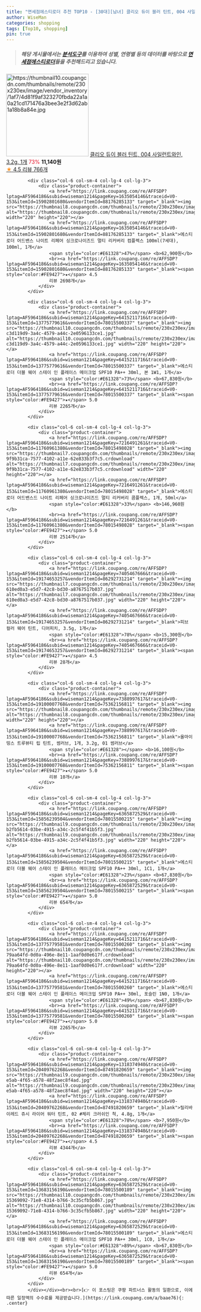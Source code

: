 ```yaml
---
title: "면세점에스티로더 추천 TOP10 - [30대][남녀] 클리오 듀이 블러 틴트, 004 사일런트와인, 3.2g, 1개"
author: WiseMan
categories: shopping
tags: [Top10, shopping]
pin: true
---
```


> ##### 해당 게시물에서는 [**분석도구**](https://itemscout.io/)를 이용하여 **성별**, **연령별** 등의 데이터를 바탕으로 [**면세점에스티로더**](https://link.coupang.com/a/baae76)들을 추천해드리고 있습니다.
<div class="container"><div class="row">
            <div class="col-6 col-sm-4 col-lg-4 col-lg-3">
                <div class="product-container">
                    <a href="https://link.coupang.com/re/AFFSDP?lptag=AF5964186&subid=wiseman1214&pageKey=6149188542&traceid=V0-153&itemId=19606950223&vendorItemId=79129642137" target="_blank"><img src="https://thumbnail10.coupangcdn.com/thumbnails/remote/230x230ex/image/vendor_inventory/1af7/4d81f9af323270fbda22a1a0a21cd171476a3bee3e2f3d62ab1a18b8a84e.jpg" alt="https://thumbnail10.coupangcdn.com/thumbnails/remote/230x230ex/image/vendor_inventory/1af7/4d81f9af323270fbda22a1a0a21cd171476a3bee3e2f3d62ab1a18b8a84e.jpg" width="220" height="220"></a>
                    <a href="https://link.coupang.com/re/AFFSDP?lptag=AF5964186&subid=wiseman1214&pageKey=6149188542&traceid=V0-153&itemId=19606950223&vendorItemId=79129642137" target="_blank">클리오 듀이 블러 틴트, 004 사일런트와인, 3.2g, 1개</a>
                    <span style="color:#E61328">73%</span> <b>11,140원</b>
                    <br><a href="https://link.coupang.com/re/AFFSDP?lptag=AF5964186&subid=wiseman1214&pageKey=6149188542&traceid=V0-153&itemId=19606950223&vendorItemId=79129642137" target="_blank"><span style="color:#FE9427">★</span> 4.5
                    리뷰 766개</a>
                </div>
            </div>
            
            <div class="col-6 col-sm-4 col-lg-4 col-lg-3">
                <div class="product-container">
                    <a href="https://link.coupang.com/re/AFFSDP?lptag=AF5964186&subid=wiseman1214&pageKey=1635054146&traceid=V0-153&itemId=15902801680&vendorItemId=88176285133" target="_blank"><img src="https://thumbnail8.coupangcdn.com/thumbnails/remote/230x230ex/image/vendor_inventory/1399/c712cd22ccc0aad646a4813c6049576eda7b44be53619ec25877195197e3.jpg" alt="https://thumbnail8.coupangcdn.com/thumbnails/remote/230x230ex/image/vendor_inventory/1399/c712cd22ccc0aad646a4813c6049576eda7b44be53619ec25877195197e3.jpg" width="220" height="220"></a>
                    <a href="https://link.coupang.com/re/AFFSDP?lptag=AF5964186&subid=wiseman1214&pageKey=1635054146&traceid=V0-153&itemId=15902801680&vendorItemId=88176285133" target="_blank">에스티로더 어드밴스 나이트 리페어 싱크로나이즈드 멀티 리커버리 컴플렉스 100ml(7세대), 100ml, 1개</a>
                    <span style="color:#E61328">47%</span> <b>62,900원</b>
                    <br><a href="https://link.coupang.com/re/AFFSDP?lptag=AF5964186&subid=wiseman1214&pageKey=1635054146&traceid=V0-153&itemId=15902801680&vendorItemId=88176285133" target="_blank"><span style="color:#FE9427">★</span> 4.5
                    리뷰 2698개</a>
                </div>
            </div>
            
            <div class="col-6 col-sm-4 col-lg-4 col-lg-3">
                <div class="product-container">
                    <a href="https://link.coupang.com/re/AFFSDP?lptag=AF5964186&subid=wiseman1214&pageKey=6415211716&traceid=V0-153&itemId=13775779616&vendorItemId=78015500337" target="_blank"><img src="https://thumbnail10.coupangcdn.com/thumbnails/remote/230x230ex/image/retail/images/437331638473893-c3d119d9-3a4c-4579-a44c-2e0596133ce1.jpg" alt="https://thumbnail10.coupangcdn.com/thumbnails/remote/230x230ex/image/retail/images/437331638473893-c3d119d9-3a4c-4579-a44c-2e0596133ce1.jpg" width="220" height="220"></a>
                    <a href="https://link.coupang.com/re/AFFSDP?lptag=AF5964186&subid=wiseman1214&pageKey=6415211716&traceid=V0-153&itemId=13775779616&vendorItemId=78015500337" target="_blank">에스티로더 더블 웨어 스테이 인 플레이스 메이크업 SPF10 PA++ 30ml, 본 1W1, 1개</a>
                    <span style="color:#E61328">73%</span> <b>67,830원</b>
                    <br><a href="https://link.coupang.com/re/AFFSDP?lptag=AF5964186&subid=wiseman1214&pageKey=6415211716&traceid=V0-153&itemId=13775779616&vendorItemId=78015500337" target="_blank"><span style="color:#FE9427">★</span> 5.0
                    리뷰 2265개</a>
                </div>
            </div>
            
            <div class="col-6 col-sm-4 col-lg-4 col-lg-3">
                <div class="product-container">
                    <a href="https://link.coupang.com/re/AFFSDP?lptag=AF5964186&subid=wiseman1214&pageKey=7216491261&traceid=V0-153&itemId=11760961380&vendorItemId=78015498028" target="_blank"><img src="https://thumbnail7.coupangcdn.com/thumbnails/remote/230x230ex/image/retail/images/438164563387294-9f9b31ca-7577-4102-a11e-62e833b3f7c5.crdownload" alt="https://thumbnail7.coupangcdn.com/thumbnails/remote/230x230ex/image/retail/images/438164563387294-9f9b31ca-7577-4102-a11e-62e833b3f7c5.crdownload" width="220" height="220"></a>
                    <a href="https://link.coupang.com/re/AFFSDP?lptag=AF5964186&subid=wiseman1214&pageKey=7216491261&traceid=V0-153&itemId=11760961380&vendorItemId=78015498028" target="_blank">에스티로더 어드밴스드 나이트 리페어 싱크로나이즈드 멀티 리커버리 콤플렉스, 1개, 50ml</a>
                    <span style="color:#E61328">33%</span> <b>146,960원</b>
                    <br><a href="https://link.coupang.com/re/AFFSDP?lptag=AF5964186&subid=wiseman1214&pageKey=7216491261&traceid=V0-153&itemId=11760961380&vendorItemId=78015498028" target="_blank"><span style="color:#FE9427">★</span> 5.0
                    리뷰 2514개</a>
                </div>
            </div>
            
            <div class="col-6 col-sm-4 col-lg-4 col-lg-3">
                <div class="product-container">
                    <a href="https://link.coupang.com/re/AFFSDP?lptag=AF5964186&subid=wiseman1214&pageKey=7405467666&traceid=V0-153&itemId=19174653257&vendorItemId=86292731214" target="_blank"><img src="https://thumbnail7.coupangcdn.com/thumbnails/remote/230x230ex/image/retail/images/1925490813670428-610ed0a3-e5d7-42c8-bd30-a8767517b037.jpg" alt="https://thumbnail7.coupangcdn.com/thumbnails/remote/230x230ex/image/retail/images/1925490813670428-610ed0a3-e5d7-42c8-bd30-a8767517b037.jpg" width="220" height="220"></a>
                    <a href="https://link.coupang.com/re/AFFSDP?lptag=AF5964186&subid=wiseman1214&pageKey=7405467666&traceid=V0-153&itemId=19174653257&vendorItemId=86292731214" target="_blank">피브 컬러 웨어 틴트, 디어피치, 3.5g, 1개</a>
                    <span style="color:#E61328">78%</span> <b>15,300원</b>
                    <br><a href="https://link.coupang.com/re/AFFSDP?lptag=AF5964186&subid=wiseman1214&pageKey=7405467666&traceid=V0-153&itemId=19174653257&vendorItemId=86292731214" target="_blank"><span style="color:#FE9427">★</span> 4.5
                    리뷰 28개</a>
                </div>
            </div>
            
            <div class="col-6 col-sm-4 col-lg-4 col-lg-3">
                <div class="product-container">
                    <a href="https://link.coupang.com/re/AFFSDP?lptag=AF5964186&subid=wiseman1214&pageKey=7388997617&traceid=V0-153&itemId=19100007768&vendorItemId=75362156811" target="_blank"><img src="https://thumbnail8.coupangcdn.com/thumbnails/remote/230x230ex/image/vendor_inventory/ff12/87aaa8ee264cb088a3742994a7a4b1d8211a981e3446978d9eaac746d7cd.jpg" alt="https://thumbnail8.coupangcdn.com/thumbnails/remote/230x230ex/image/vendor_inventory/ff12/87aaa8ee264cb088a3742994a7a4b1d8211a981e3446978d9eaac746d7cd.jpg" width="220" height="220"></a>
                    <a href="https://link.coupang.com/re/AFFSDP?lptag=AF5964186&subid=wiseman1214&pageKey=7388997617&traceid=V0-153&itemId=19100007768&vendorItemId=75362156811" target="_blank">올마이띵스 트루뷰티 립 틴트, 썸러브, 1개, 3.2g, 01 썸러브</a>
                    <span style="color:#E61328"></span> <b>16,100원</b>
                    <br><a href="https://link.coupang.com/re/AFFSDP?lptag=AF5964186&subid=wiseman1214&pageKey=7388997617&traceid=V0-153&itemId=19100007768&vendorItemId=75362156811" target="_blank"><span style="color:#FE9427">★</span> 5.0
                    리뷰 10개</a>
                </div>
            </div>
            
            <div class="col-6 col-sm-4 col-lg-4 col-lg-3">
                <div class="product-container">
                    <a href="https://link.coupang.com/re/AFFSDP?lptag=AF5964186&subid=wiseman1214&pageKey=6365872529&traceid=V0-153&itemId=15856239504&vendorItemId=78015500215" target="_blank"><img src="https://thumbnail9.coupangcdn.com/thumbnails/remote/230x230ex/image/retail/images/438544675878104-b2fb5614-03be-4915-a34c-2c5f4f41b5f3.jpg" alt="https://thumbnail9.coupangcdn.com/thumbnails/remote/230x230ex/image/retail/images/438544675878104-b2fb5614-03be-4915-a34c-2c5f4f41b5f3.jpg" width="220" height="220"></a>
                    <a href="https://link.coupang.com/re/AFFSDP?lptag=AF5964186&subid=wiseman1214&pageKey=6365872529&traceid=V0-153&itemId=15856239504&vendorItemId=78015500215" target="_blank">에스티로더 더블 웨어 스테이 인 플레이스 메이크업 SPF10 PA++ 30ml, 1C1, 1개</a>
                    <span style="color:#E61328">23%</span> <b>67,830원</b>
                    <br><a href="https://link.coupang.com/re/AFFSDP?lptag=AF5964186&subid=wiseman1214&pageKey=6365872529&traceid=V0-153&itemId=15856239504&vendorItemId=78015500215" target="_blank"><span style="color:#FE9427">★</span> 5.0
                    리뷰 654개</a>
                </div>
            </div>
            
            <div class="col-6 col-sm-4 col-lg-4 col-lg-3">
                <div class="product-container">
                    <a href="https://link.coupang.com/re/AFFSDP?lptag=AF5964186&subid=wiseman1214&pageKey=6415211716&traceid=V0-153&itemId=13775779581&vendorItemId=78015500260" target="_blank"><img src="https://thumbnail10.coupangcdn.com/thumbnails/remote/230x230ex/image/retail/images/712133787664955-79aa64fd-0d0a-496e-8e11-1aaf0d0e617f.crdownload" alt="https://thumbnail10.coupangcdn.com/thumbnails/remote/230x230ex/image/retail/images/712133787664955-79aa64fd-0d0a-496e-8e11-1aaf0d0e617f.crdownload" width="220" height="220"></a>
                    <a href="https://link.coupang.com/re/AFFSDP?lptag=AF5964186&subid=wiseman1214&pageKey=6415211716&traceid=V0-153&itemId=13775779581&vendorItemId=78015500260" target="_blank">에스티로더 더블 웨어 스테이 인 플레이스 메이크업 SPF10 PA++ 30ml, 포슬린 1N0, 1개</a>
                    <span style="color:#E61328">49%</span> <b>67,830원</b>
                    <br><a href="https://link.coupang.com/re/AFFSDP?lptag=AF5964186&subid=wiseman1214&pageKey=6415211716&traceid=V0-153&itemId=13775779581&vendorItemId=78015500260" target="_blank"><span style="color:#FE9427">★</span> 5.0
                    리뷰 2265개</a>
                </div>
            </div>
            
            <div class="col-6 col-sm-4 col-lg-4 col-lg-3">
                <div class="product-container">
                    <a href="https://link.coupang.com/re/AFFSDP?lptag=AF5964186&subid=wiseman1214&pageKey=1318374940&traceid=V0-153&itemId=20409762268&vendorItemId=87491820659" target="_blank"><img src="https://thumbnail9.coupangcdn.com/thumbnails/remote/230x230ex/image/retail/images/2023/10/18/17/9/298c855e-e5ab-4f65-a578-48f2aec8f4ad.jpg" alt="https://thumbnail9.coupangcdn.com/thumbnails/remote/230x230ex/image/retail/images/2023/10/18/17/9/298c855e-e5ab-4f65-a578-48f2aec8f4ad.jpg" width="220" height="220"></a>
                    <a href="https://link.coupang.com/re/AFFSDP?lptag=AF5964186&subid=wiseman1214&pageKey=1318374940&traceid=V0-153&itemId=20409762268&vendorItemId=87491820659" target="_blank">릴리바이레드 쥬시 라이어 워터 틴트, 02 #체리 크러쉬인 척, 4.8g, 1개</a>
                    <span style="color:#E61328">78%</span> <b>7,950원</b>
                    <br><a href="https://link.coupang.com/re/AFFSDP?lptag=AF5964186&subid=wiseman1214&pageKey=1318374940&traceid=V0-153&itemId=20409762268&vendorItemId=87491820659" target="_blank"><span style="color:#FE9427">★</span> 4.5
                    리뷰 4344개</a>
                </div>
            </div>
            
            <div class="col-6 col-sm-4 col-lg-4 col-lg-3">
                <div class="product-container">
                    <a href="https://link.coupang.com/re/AFFSDP?lptag=AF5964186&subid=wiseman1214&pageKey=6365872529&traceid=V0-153&itemId=13683156190&vendorItemId=78015500189" target="_blank"><img src="https://thumbnail10.coupangcdn.com/thumbnails/remote/230x230ex/image/retail/images/714989626490955-15369092-71e8-4314-b766-3c35cfb5b867.jpg" alt="https://thumbnail10.coupangcdn.com/thumbnails/remote/230x230ex/image/retail/images/714989626490955-15369092-71e8-4314-b766-3c35cfb5b867.jpg" width="220" height="220"></a>
                    <a href="https://link.coupang.com/re/AFFSDP?lptag=AF5964186&subid=wiseman1214&pageKey=6365872529&traceid=V0-153&itemId=13683156190&vendorItemId=78015500189" target="_blank">에스티로더 더블 웨어 스테이 인 플레이스 메이크업 SPF10 PA++ 30ml, 1C0, 1개</a>
                    <span style="color:#E61328">89%</span> <b>67,830원</b>
                    <br><a href="https://link.coupang.com/re/AFFSDP?lptag=AF5964186&subid=wiseman1214&pageKey=6365872529&traceid=V0-153&itemId=13683156190&vendorItemId=78015500189" target="_blank"><span style="color:#FE9427">★</span> 5.0
                    리뷰 654개</a>
                </div>
            </div>
            </div></div><br><br>[👉 이 포스팅은 쿠팡 파트너스 활동의 일환으로, 이에 따른 일정액의 수수료를 제공받습니다.](https://link.coupang.com/a/baae76){: .center}